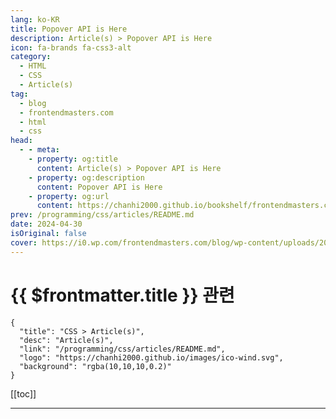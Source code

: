 ```yaml
---
lang: ko-KR
title: Popover API is Here
description: Article(s) > Popover API is Here
icon: fa-brands fa-css3-alt
category: 
  - HTML
  - CSS
  - Article(s)
tag: 
  - blog
  - frontendmasters.com
  - html
  - css
head:
  - - meta:
    - property: og:title
      content: Article(s) > Popover API is Here
    - property: og:description
      content: Popover API is Here
    - property: og:url
      content: https://chanhi2000.github.io/bookshelf/frontendmasters.com/popover-api-is-here.html
prev: /programming/css/articles/README.md
date: 2024-04-30
isOriginal: false
cover: https://i0.wp.com/frontendmasters.com/blog/wp-content/uploads/2024/04/popup-thumb.jpg?w=1000&ssl=1
---
```


# {{ $frontmatter.title }} 관련

```component VPCard
{
  "title": "CSS > Article(s)",
  "desc": "Article(s)",
  "link": "/programming/css/articles/README.md",
  "logo": "https://chanhi2000.github.io/images/ico-wind.svg",
  "background": "rgba(10,10,10,0.2)"
}
```

[[toc]]

---

<SiteInfo
  name="Popover API is Here"
  desc="Checkboxes and labels used to have to be right next to each other to be a potent UI duo. You could do trickery like this:"
  url="https://frontendmasters.com/blog/popover-api-is-here/"
  logo="https://frontendmasters.com/favicon.ico"
  preview="https://i0.wp.com/frontendmasters.com/blog/wp-content/uploads/2024/04/popup-thumb.jpg?w=1000&ssl=1"/>

<!-- TODO: 작성 -->

